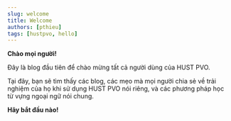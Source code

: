 ```yaml
---
slug: welcome
title: Welcome
authors: [pthieu]
tags: [hustpvo, hello]
---
```

**Chào mọi người!** 

Đây là blog đầu tiên để chào mừng tất cả người dùng của HUST PVO.

Tại đây, bạn sẽ tìm thấy các blog, các mẹo mà mọi người chia sẻ về trải nghiệm của họ khi sử dụng HUST PVO nói riêng, và các phương pháp học từ vựng ngoại ngữ nói chung.

**Hãy bắt đầu nào!**
